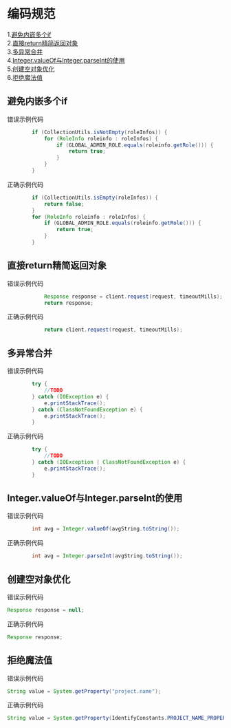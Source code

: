 # 编码规范  
1.[避免内嵌多个if](#避免内嵌多个if)  
2.[直接return精简返回对象](#直接return精简返回对象)  
3.[多异常合并](#多异常合并)  
4.[Integer.valueOf与Integer.parseInt的使用](#区别valueof与parseint使用)  
5.[创建空对象优化](#创建空对象优化)  
6.[拒绝魔法值](#拒绝魔法值)

## 避免内嵌多个if  
错误示例代码  
```java
        if (CollectionUtils.isNotEmpty(roleInfos)) {
            for (RoleInfo roleinfo : roleInfos) {
                if (GLOBAL_ADMIN_ROLE.equals(roleinfo.getRole())) {
                    return true;
                }
            }
        }
```  
正确示例代码  
```java
        if (CollectionUtils.isEmpty(roleInfos)) {
            return false;
        }
        for (RoleInfo roleinfo : roleInfos) {
            if (GLOBAL_ADMIN_ROLE.equals(roleinfo.getRole())) {
                return true;
            }
        }
```  

## 直接return精简返回对象  
错误示例代码  
```java
            Response response = client.request(request, timeoutMills);
            return response;
```  
正确示例代码  
```java
            return client.request(request, timeoutMills);
```

## 多异常合并  
错误示例代码  
```java
        try {
            //TODO
        } catch (IOException e) {
            e.printStackTrace();
        } catch (ClassNotFoundException e) {
            e.printStackTrace();
        }
```  
正确示例代码  
```java
        try {
            //TODO
        } catch (IOException | ClassNotFoundException e) {
            e.printStackTrace();
        } 
```
## Integer.valueOf与Integer.parseInt的使用<span id="区别valueof与parseint使用"></span>    
错误示例代码  
```java
        int avg = Integer.valueOf(avgString.toString());
```  
正确示例代码  
```java
        int avg = Integer.parseInt(avgString.toString());
```

## 创建空对象优化  
错误示例代码  
```java
Response response = null;
```  
正确示例代码  
```java
Response response;
```  

## 拒绝魔法值  
错误示例代码  
```java
String value = System.getProperty("project.name");
```  
正确示例代码  
```java
String value = System.getProperty(IdentifyConstants.PROJECT_NAME_PROPERTY);
```